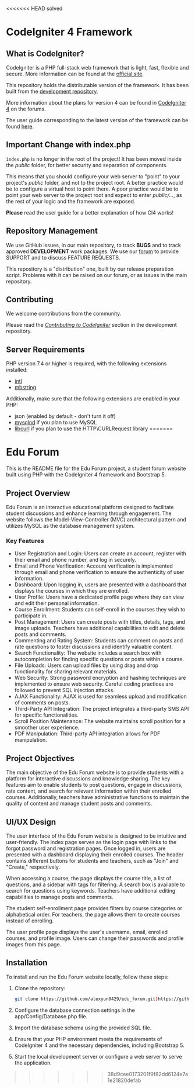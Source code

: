 <<<<<<< HEAD
solved
# CodeIgniter 4 Framework

## What is CodeIgniter?

CodeIgniter is a PHP full-stack web framework that is light, fast, flexible and secure.
More information can be found at the [official site](https://codeigniter.com).

This repository holds the distributable version of the framework.
It has been built from the
[development repository](https://github.com/codeigniter4/CodeIgniter4).

More information about the plans for version 4 can be found in [CodeIgniter 4](https://forum.codeigniter.com/forumdisplay.php?fid=28) on the forums.

The user guide corresponding to the latest version of the framework can be found
[here](https://codeigniter4.github.io/userguide/).

## Important Change with index.php

`index.php` is no longer in the root of the project! It has been moved inside the *public* folder,
for better security and separation of components.

This means that you should configure your web server to "point" to your project's *public* folder, and
not to the project root. A better practice would be to configure a virtual host to point there. A poor practice would be to point your web server to the project root and expect to enter *public/...*, as the rest of your logic and the
framework are exposed.

**Please** read the user guide for a better explanation of how CI4 works!

## Repository Management

We use GitHub issues, in our main repository, to track **BUGS** and to track approved **DEVELOPMENT** work packages.
We use our [forum](http://forum.codeigniter.com) to provide SUPPORT and to discuss
FEATURE REQUESTS.

This repository is a "distribution" one, built by our release preparation script.
Problems with it can be raised on our forum, or as issues in the main repository.

## Contributing

We welcome contributions from the community.

Please read the [*Contributing to CodeIgniter*](https://github.com/codeigniter4/CodeIgniter4/blob/develop/CONTRIBUTING.md) section in the development repository.

## Server Requirements

PHP version 7.4 or higher is required, with the following extensions installed:

- [intl](http://php.net/manual/en/intl.requirements.php)
- [mbstring](http://php.net/manual/en/mbstring.installation.php)

Additionally, make sure that the following extensions are enabled in your PHP:

- json (enabled by default - don't turn it off)
- [mysqlnd](http://php.net/manual/en/mysqlnd.install.php) if you plan to use MySQL
- [libcurl](http://php.net/manual/en/curl.requirements.php) if you plan to use the HTTP\CURLRequest library
=======
# Edu Forum

This is the README file for the Edu Forum project, a student forum website built using PHP with the CodeIgniter 4 framework and Bootstrap 5.

## Project Overview
Edu Forum is an interactive educational platform designed to facilitate student discussions and enhance learning through engagement. The website follows the Model-View-Controller (MVC) architectural pattern and utilizes MySQL as the database management system.

### Key Features
- User Registration and Login: Users can create an account, register with their email and phone number, and log in securely.
- Email and Phone Verification: Account verification is implemented through email and phone verification to ensure the authenticity of user information.
- Dashboard: Upon logging in, users are presented with a dashboard that displays the courses in which they are enrolled.
- User Profile: Users have a dedicated profile page where they can view and edit their personal information.
- Course Enrollment: Students can self-enroll in the courses they wish to participate in.
- Post Management: Users can create posts with titles, details, tags, and image uploads. Teachers have additional capabilities to edit and delete posts and comments.
- Commenting and Rating System: Students can comment on posts and rate questions to foster discussions and identify valuable content.
- Search Functionality: The website includes a search box with autocompletion for finding specific questions or posts within a course.
- File Uploads: Users can upload files by using drag and drop functionality for sharing relevant materials.
- Web Security: Strong password encryption and hashing techniques are implemented to ensure web security. Careful coding practices are followed to prevent SQL injection attacks.
- AJAX Functionality: AJAX is used for seamless upload and modification of comments on posts.
- Third-Party API Integration: The project integrates a third-party SMS API for specific functionalities.
- Scroll Position Maintenance: The website maintains scroll position for a smoother user experience.
- PDF Manipulation: Third-party API integration allows for PDF manipulation.

## Project Objectives
The main objective of the Edu Forum website is to provide students with a platform for interactive discussions and knowledge sharing. The key features aim to enable students to post questions, engage in discussions, rate content, and search for relevant information within their enrolled courses. Additionally, teachers have administrative functions to maintain the quality of content and manage student posts and comments.

## UI/UX Design
The user interface of the Edu Forum website is designed to be intuitive and user-friendly. The index page serves as the login page with links to the forgot password and registration pages. Once logged in, users are presented with a dashboard displaying their enrolled courses. The header contains different buttons for students and teachers, such as "Join" and "Create," respectively.

When accessing a course, the page displays the course title, a list of questions, and a sidebar with tags for filtering. A search box is available to search for questions using keywords. Teachers have additional editing capabilities to manage posts and comments.

The student self-enrollment page provides filters by course categories or alphabetical order. For teachers, the page allows them to create courses instead of enrolling.

The user profile page displays the user's username, email, enrolled courses, and profile image. Users can change their passwords and profile images from this page.

## Installation
To install and run the Edu Forum website locally, follow these steps:

1. Clone the repository:
   ```bash
   git clone https://github.com/alexyun0429/edu_forum.git)https://github.com/alexyun0429/edu_forum.git
1. Configure the database connection settings in the app/Config/Database.php file.

2. Import the database schema using the provided SQL file.

3. Ensure that your PHP environment meets the requirements of CodeIgniter 4 and the necessary dependencies, including Bootstrap 5.

4. Start the local development server or configure a web server to serve the application.

>>>>>>> 38d9cee0173201f9f82dd6124e7a1e21820defab
